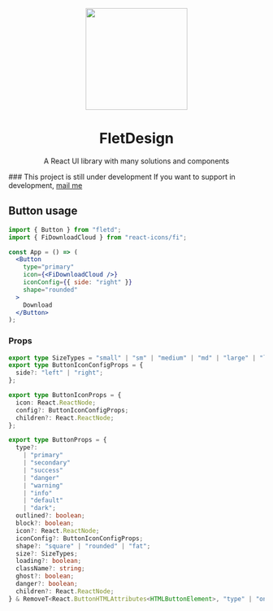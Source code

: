 <p align="center">
  <a href="https://flet.design">
    <img width="200" src="https://fletd.s3.amazonaws.com/fletd_vlogo.svg">
  </a>
</p>
<h1 align="center">FletDesign</h1>
<p align="center">
A React UI library with many solutions and components
</p>
### This project is still under development
If you want to support in development, <a href="mailto:igormodesto.jf@gmail.com">mail me</a>

## Button usage

```jsx
import { Button } from "fletd";
import { FiDownloadCloud } from "react-icons/fi";

const App = () => (
  <Button
    type="primary"
    icon={<FiDownloadCloud />}
    iconConfig={{ side: "right" }}
    shape="rounded"
  >
    Download
  </Button>
);
```

### Props
```ts
export type SizeTypes = "small" | "sm" | "medium" | "md" | "large" | "lg";
export type ButtonIconConfigProps = {
  side?: "left" | "right";
};

export type ButtonIconProps = {
  icon: React.ReactNode;
  config?: ButtonIconConfigProps;
  children?: React.ReactNode;
};

export type ButtonProps = {
  type?:
    | "primary"
    | "secondary"
    | "success"
    | "danger"
    | "warning"
    | "info"
    | "default"
    | "dark";
  outlined?: boolean;
  block?: boolean;
  icon?: React.ReactNode;
  iconConfig?: ButtonIconConfigProps;
  shape?: "square" | "rounded" | "fat";
  size?: SizeTypes;
  loading?: boolean;
  className?: string;
  ghost?: boolean;
  danger?: boolean;
  children?: React.ReactNode;
} & RemoveT<React.ButtonHTMLAttributes<HTMLButtonElement>, "type" | "onClick">;
```
